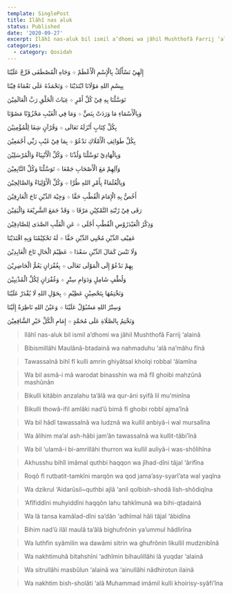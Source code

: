 ```yaml
---
template: SinglePost
title: Ilâhî nas aluk
status: Published
date: '2020-09-27'
excerpt: Ilâhî nas-aluk bil ismil a’dhomi wa jâhil Mushthofâ Farrij ‘alainâ
categories:
  - category: Qosidah
---
```


إِلَهِيْ نَسْأَلُكْ بِالْإِسْمِ الْأَعْظَمْ ܀ وَجَاهِ الْمُصْطَفَى فَرِّجْ عَلَيْنَا  


بِبِسْمِ اللهِ مَوْلَانَا ابْتَدَيْنَا ܀ وَنَحْمَدُهُ عَلَى نَعْمَاهُ فِيْنَا  
 

تَوَسَّلْنَا بِهِ فِيْ كُلِّ أَمْرٍ ܀ غِيَاثَ الْخَلْقِ رَبَّ الْعَالَمِيْنَ  


وَبِالْأَسْمَاءِ مَا وَرَدَتْ بِنَصٍّ ܀ وَمَا فِي الْغَيْبِ مَحْزُوْنًا مَصُوْنَا  


بِكُلِّ كِتَابٍ أَنْزَلَهُ تَعَالَى ܀ وَقُرْآنٍ شِفَا لِلْمُؤْمِنِيْنَ  


بِكُلِّ طَوَائِفِ الْأَمْلَاكِ نَدْعُوْ ܀ بِمَا فِيْ غَيْبِ رَبِّي أَجْمَعِيْنَ  
  

وَبِالْهَادِيْ تَوَسَّلْنَا وَلُذْنَا ܀ وَكُلِّ الْأَنْبِيَاءْ وَالْمُرْسَلِيْنَ  


وَآلِهِمْ مَعَ الْأَصْحَابِ جَمْعَا ܀ تَوَسَّلْنَا وَكُلِّ التَّابِعِيْنَ  


وَبِالْعُلَمَاءْ بِأَمْرِ اللهِ طُرَّا ܀ وَكُلِّ الْأَوْلِيَاءْ وَالصَّالِحِيْنَ  
 

أَخُصُّ بِهِ الْإِمَامَ الْقُطْبِ حَقَّا ܀ وَجِيْهَ الدِّيْنِ تَاجَ الْعَارِفِيْنَ  


رَقَى فِيْ رُتْبَةِ التَّمْكِيْنِ مَرْقَا ܀ وَقَدْ جَمَعَ الشَّرِيْعَةَ وَالْيَقِيْنَ  


وَذِكْرُ الْعَيْدَرُوْسِ الْقُطْبِ أَجْلَى ܀ عَنِ الْقَلْبِ الصَّدَى لِلصَّادِقِيْنَ  
 

عَفِيْفِ الدِّيْنِ مُحْيِي الدِّيْنِ حَقَّا ܀ لَهُ تَحْكِيْمُنَا وَبِهِ اقْتَدَيْنَا  


وَلَا تَنْسَ كَمَالَ الدِّيْنِ سَعْدَا ܀ عَظِيْمَ الْحَالِ تَاجَ الْعَابِدِيْنَ


بِهِمْ نَدْعُوْ إِلَى الْمَوْلَى تَعَالَى ܀ بِغُفْرَانٍ يَعُمُّ الْحَاضِرِيْنَ  


وَلُطْفٍ شَامِلٍ وَدَوَامِ سِتْرٍ ܀ وَغُفْرَانٍ لِكُلِّ الْمُذْنِبِيْنَ  


وَنَخْتِمُهَا بِتَحْصِيْنٍ عَظِيْمِ ܀ بِحَوْلِ اللهِ لَا يُقْدَرْ عَلَيْنَا  
 

وَسِتْرُ اللهِ مَسْبُوْلٌ عَلَيْنَا ܀ وَعَيْنُ اللهِ نَاظِرَةٌ إِلَيْنَا


وَنَخْتِمُ بِالصَّلَاةِ عَلَى مُحَمَّدٍ ܀ إِمَامِ الْكُلِّ خَيْرِ الشَّافِعِيْنَ  



> Ilâhî nas-aluk bil ismil a’dhomi wa jâhil Mushthofâ Farrij ‘alainâ

> Bibismillâhi Maulânâ-btadainâ wa nahmaduhu ‘alâ na’mâhu fînâ 

> Tawassalnâ bihî fî kulli amrin ghiyâtsal kholqi robbal ‘âlamîna

> Wa bil asmâ-i mâ warodat binasshin wa mâ fîl ghoibi mahzûnâ mashûnân 

> Bikulli kitâbin anzalahu ta’âlâ wa qur-âni syifâ lil mu’minîna  

> Bikulli thowâ-ifil amlâki nad’û bimâ fî ghoibi robbî ajma’înâ

> Wa bil hâdî tawassalnâ wa ludznâ wa kullil anbiyâ-i wal mursalîna

> Wa âlihim ma’al ash-hâbi jam’ân tawassalnâ wa kullit-tâbi’înâ  

> Wa bil ‘ulamâ-i bi-amrillâhi thurron wa kullil auliyâ-i was-shôlihîna 

> Akhusshu bihîl imâmal quthbi haqqon wa jîhad-dîni tâjal ‘ârifîna

> Roqô fî rutbatit-tamkîni marqôn wa qod jama’asy-syarî’ata wal yaqîna

> Wa dzikrul ‘Aidarûsil~quthbi ajlâ ‘anil qolbish-shodâ lish-shôdiqîna 

> ‘Afîfiddîni muhyiddîni haqqôn lahu tahkîmunâ wa bihi-qtadainâ  

> Wa lâ tansa kamâlad-dîni sa’dân ‘adhîmal hâli tâjal ‘âbidîna

> Bihim nad’û ilâl maulâ ta’âlâ bighufrônin ya’ummul hâdlirîna

> Wa luthfin syâmilin wa dawâmi sitrin wa ghufrônin likullil mudznibînâ

> Wa nakhtimuhâ bitahshîni ‘adhîmin bihaulillâhi lâ yuqdar ‘alainâ 

> Wa sitrullâhi masbûlun ‘alainâ wa ‘ainullâhi nâdhirotun ilainâ  

> Wa nakhtim bish-sholâti ‘alâ Muhammad imâmil kulli khoirisy-syâfi’îna

